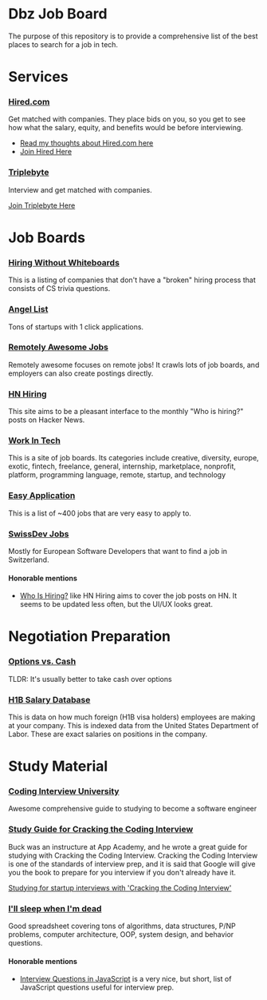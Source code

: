# Dbz Job Board
The purpose of this repository is to provide a comprehensive list of the best places to search for a job in tech.

# Services

### [Hired.com](https://hired.com/x/BLM7Ki)

Get matched with companies. They place bids on you, so you get to see how what the salary, equity, and benefits would be before interviewing.

 - [Read my thoughts about Hired.com here](https://github.com/Dbz/job-board/blob/master/hired.md)
 - [Join Hired Here](https://hired.com/x/BLM7Ki)

### [Triplebyte](https://triplebyte.com/iv/ZHCMuMw/cp)

Interview and get matched with companies.

[Join Triplebyte Here](https://triplebyte.com/iv/ZHCMuMw/cp)

# Job Boards

### [Hiring Without Whiteboards](https://github.com/poteto/hiring-without-whiteboards)

This is a listing of companies that don't have a "broken" hiring process that consists of CS trivia questions.

### [Angel List](https://angel.co/)

Tons of startups with 1 click applications.

### [Remotely Awesome Jobs](https://www.remotelyawesomejobs.com/)

Remotely awesome focuses on remote jobs! It crawls lots of job boards, and employers can also create postings directly.

### [HN Hiring](http://hnhiring.me/)

This site aims to be a pleasant interface to the monthly "Who is hiring?" posts on Hacker News.

### [Work In Tech](http://workintech.io/)

This is a site of job boards. Its categories include creative, diversity, europe, exotic, fintech, freelance, general, internship, marketplace, nonprofit, platform, programming language, remote, startup, and technology

### [Easy Application](https://github.com/j-delaney/easy-application)

This is a list of ~400 jobs that are very easy to apply to.

### [SwissDev Jobs](https://swissdevjobs.ch/) 

Mostly for European Software Developers that want to find a job in Switzerland.

#### Honorable mentions

 - [Who Is Hiring?](https://whoishiring.io/) like HN Hiring aims to cover the job posts on HN. It seems to be updated less often, but the UI/UX looks great.

# Negotiation Preparation

### [Options vs. Cash](https://danluu.com/startup-options/)

TLDR: It's usually better to take cash over options

### [H1B Salary Database](http://h1bdata.info/index.php)

This is data on how much foreign (H1B visa holders) employees are making at your company. This is indexed data from the United States Department of Labor. These are exact salaries on positions in the company.

# Study Material

### [Coding Interview University](https://github.com/jwasham/coding-interview-university)

Awesome comprehensive guide to studying to become a software engineer

### [Study Guide for Cracking the Coding Interview](http://shlegeris.com/2016/06/22/ctci)

Buck was an instructure at App Academy, and he wrote a great guide for studying with Cracking the Coding Interview. Cracking the Coding Interview is one of the standards of interview prep, and it is said that Google will give you the book to prepare for you interview if you don't already have it.

[Studying for startup interviews with 'Cracking the Coding Interview'](http://shlegeris.com/2016/06/22/ctci)

### [I'll sleep when I'm dead](https://docs.google.com/document/d/1VNoEUzBtyCw0fDw0X_bvuhmCwz1qhNjETPJc5VRZqm8/edit)

Good spreadsheet covering tons of algorithms, data structures, P/NP problems, computer architecture, OOP, system design, and behavior questions.

#### Honorable mentions

 - [Interview Questions in JavaScript](https://github.com/kennymkchan/interview-questions-in-javascript) is a very nice, but short, list of JavaScript questions useful for interview prep. 

